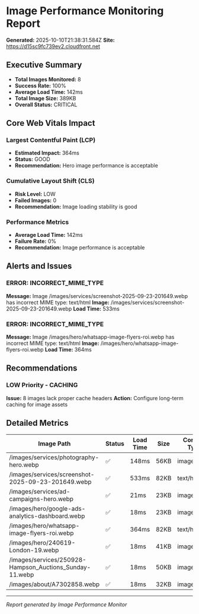 # Image Performance Monitoring Report

**Generated:** 2025-10-10T21:38:31.584Z
**Site:** https://d15sc9fc739ev2.cloudfront.net

## Executive Summary

- **Total Images Monitored:** 8
- **Success Rate:** 100%
- **Average Load Time:** 142ms
- **Total Image Size:** 389KB
- **Overall Status:** CRITICAL

## Core Web Vitals Impact

### Largest Contentful Paint (LCP)
- **Estimated Impact:** 364ms
- **Status:** GOOD
- **Recommendation:** Hero image performance is acceptable

### Cumulative Layout Shift (CLS)
- **Risk Level:** LOW
- **Failed Images:** 0
- **Recommendation:** Image loading stability is good

### Performance Metrics
- **Average Load Time:** 142ms
- **Failure Rate:** 0%
- **Recommendation:** Image performance is acceptable

## Alerts and Issues



### ERROR: INCORRECT_MIME_TYPE
**Message:** Image /images/services/screenshot-2025-09-23-201649.webp has incorrect MIME type: text/html
**Image:** /images/services/screenshot-2025-09-23-201649.webp
**Load Time:** 533ms


### ERROR: INCORRECT_MIME_TYPE
**Message:** Image /images/hero/whatsapp-image-flyers-roi.webp has incorrect MIME type: text/html
**Image:** /images/hero/whatsapp-image-flyers-roi.webp
**Load Time:** 364ms


## Recommendations


### LOW Priority - CACHING
**Issue:** 8 images lack proper cache headers
**Action:** Configure long-term caching for image assets


## Detailed Metrics

| Image Path | Status | Load Time | Size | Content Type |
|------------|--------|-----------|------|--------------|
| /images/services/photography-hero.webp | ✅ | 148ms | 56KB | image/webp |
| /images/services/screenshot-2025-09-23-201649.webp | ✅ | 533ms | 82KB | text/html |
| /images/services/ad-campaigns-hero.webp | ✅ | 21ms | 23KB | image/webp |
| /images/hero/google-ads-analytics-dashboard.webp | ✅ | 18ms | 23KB | image/webp |
| /images/hero/whatsapp-image-flyers-roi.webp | ✅ | 364ms | 82KB | text/html |
| /images/hero/240619-London-19.webp | ✅ | 18ms | 41KB | image/webp |
| /images/services/250928-Hampson_Auctions_Sunday-11.webp | ✅ | 18ms | 50KB | image/webp |
| /images/about/A7302858.webp | ✅ | 18ms | 32KB | image/webp |

---
*Report generated by Image Performance Monitor*
